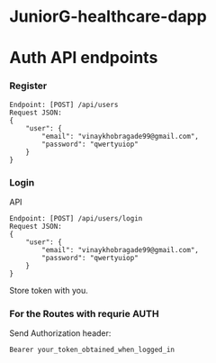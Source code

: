 # JuniorG-healthcare-dapp

# Auth API endpoints

### Register

```
Endpoint: [POST] /api/users
Request JSON:
{
 	"user": {
     	"email": "vinaykhobragade99@gmail.com",
      	"password": "qwertyuiop"
    }
}
```

### Login
API
```
Endpoint: [POST] /api/users/login
Request JSON:
{
 	"user": {
     	"email": "vinaykhobragade99@gmail.com",
      	"password": "qwertyuiop"
    }
}
```

Store token with you.

### For the Routes with requrie AUTH

Send Authorization header:

```
Bearer your_token_obtained_when_logged_in
```
